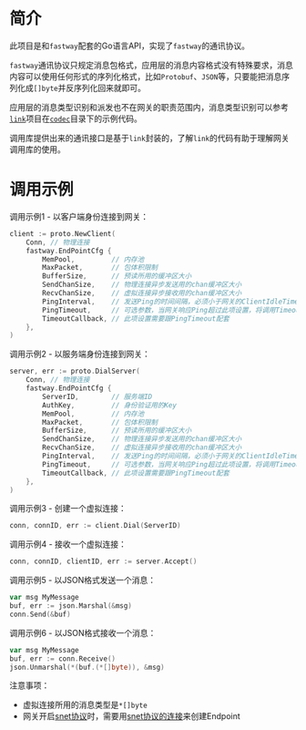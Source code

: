 简介
====

此项目是和`fastway`配套的Go语言API，实现了`fastway`的通讯协议。

`fastway`通讯协议只规定消息包格式，应用层的消息内容格式没有特殊要求，消息内容可以使用任何形式的序列化格式，比如`Protobuf`、`JSON`等，只要能把消息序列化成`[]byte`并反序列化回来就即可。

应用层的消息类型识别和派发也不在网关的职责范围内，消息类型识别可以参考[`link`](https://github.com/funny/link)项目在[`codec`](https://github.com/funny/link/tree/master/codec)目录下的示例代码。

调用库提供出来的通讯接口是基于`link`封装的，了解`link`的代码有助于理解网关调用库的使用。

调用示例
=======

调用示例1 - 以客户端身份连接到网关：

```go
client := proto.NewClient(
	Conn, // 物理连接
	fastway.EndPointCfg {
		MemPool,         // 内存池
		MaxPacket,       // 包体积限制
		BufferSize,      // 预读所用的缓冲区大小
		SendChanSize,    // 物理连接异步发送用的chan缓冲区大小
		RecvChanSize,    // 虚拟连接异步接收用的chan缓冲区大小
		PingInterval,    // 发送Ping的时间间隔，必须小于网关的ClientIdleTimeout
		PingTimeout,     // 可选参数，当网关响应Ping超过此项设置，将调用TimeoutCallback
		TimeoutCallback, // 此项设置需要跟PingTimeout配套
	},
)
```

调用示例2 - 以服务端身份连接到网关：

```go
server, err := proto.DialServer(
	Conn, // 物理连接
	fastway.EndPointCfg {
		ServerID,        // 服务端ID
		AuthKey,         // 身份验证用的Key
		MemPool,         // 内存池
		MaxPacket,       // 包体积限制
		BufferSize,      // 预读所用的缓冲区大小
		SendChanSize,    // 物理连接异步发送用的chan缓冲区大小
		RecvChanSize,    // 虚拟连接异步接收用的chan缓冲区大小
		PingInterval,    // 发送Ping的时间间隔，必须小于网关的ClientIdleTimeout
		PingTimeout,     // 可选参数，当网关响应Ping超过此项设置，将调用TimeoutCallback
		TimeoutCallback, // 此项设置需要跟PingTimeout配套
	},
)
```

调用示例3 - 创建一个虚拟连接：

```go
conn, connID, err := client.Dial(ServerID)
```

调用示例4 - 接收一个虚拟连接：

```go
conn, connID, clientID, err := server.Accept()
```

调用示例5 - 以JSON格式发送一个消息：

```go
var msg MyMessage
buf, err := json.Marshal(&msg)
conn.Send(&buf)
```

调用示例6 - 以JSON格式接收一个消息：

```go
var msg MyMessage
buf, err := conn.Receive()
json.Unmarshal(*(buf.(*[]byte)), &msg)
```

注意事项：

+ 虚拟连接所用的消息类型是`*[]byte`
+ 网关开启[snet协议](https://github.com/funny/snet)时，需要用[snet协议的连接](https://github.com/funny/snet/golang)来创建Endpoint
